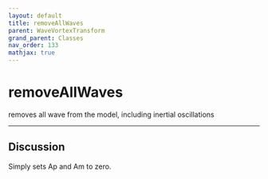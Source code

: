 ```yaml
---
layout: default
title: removeAllWaves
parent: WaveVortexTransform
grand_parent: Classes
nav_order: 133
mathjax: true
---
```


#  removeAllWaves

removes all wave from the model, including inertial oscillations


---

## Discussion

  Simply sets Ap and Am to zero.
  
